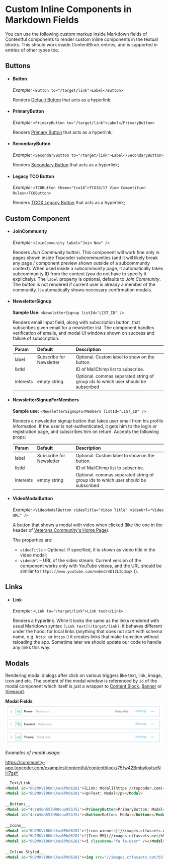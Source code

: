 # Custom Inline Components in Markdown Fields

You can use the following custom markup inside Markdown fields of Contentful
components to render custom inline components in the textual blocks. This should
work inside ContentBlock entries, and is supported in entries of
other types too.

## Buttons

- #### Button
  *Example:* `<Button to="/target/link">Label</Button>`

  Renders
  [Default Button](https://community-app.topcoder.com/examples/buttons/) that
  acts as a hyperlink;

- #### PrimaryButton
  *Example:* `<PrimaryButton to="/target/link">Label</PrimaryButton>`

  Renders
  [Primary Button](https://community-app.topcoder.com/examples/buttons/) that
  acts as a hyperlink;

- #### SecondaryButton
  *Example:* `<SecondaryButton to="/target/link">Label</SecondaryButton>`

  Renders
  [Secondary Button](https://community-app.topcoder.com/examples/buttons/) that
  acts as a hyperlink;

- #### Legacy TCO Button
  *Example:* `<TCOButton theme="tco18">TCO18/17 View Competition Rules</TCOButton>`

  Renders
  [TCOX Legacy Button](https://community-app.topcoder.com/examples/contentful/contentblock/FNmL56lEahdv0irLASC5a) that
  acts as a hyperlink;

## Custom Component

- #### JoinCommunity
  *Example:* `<JoinCommunity label="Join Now" />`

  Renders _Join Community_ button.
  This component will work fine only in pages shown inside Topcoder
  subcommunities (and it will likely break any page / component preview shown
  outside of a subcommunity context). When used inside a subcommunity page, it
  automatically takes subcommunity ID from the context (you do not have to
  specify it explicitely). The `label` property is optional, defaults to
  _Join Community_. The button is not rendered if current user is already a
  member of the community. It automatically shows necessary confirmation modals.

- #### NewsletterSignup
  **Sample Use:** `<NewsletterSignup listId="LIST_ID" />`

  Renders
  email input field, along with subscription button, that subscribes given email
  for a newsletter list. The component handles verification of emails, and modal
  UI windows shown on success and failure of subscription.

  | Param     | Default                  | Description                                                                      |
  | ---       | ---                      | ---                                                                              |
  | label     | Subscribe for Newsletter | Optional. Custom label to show on the button.                                    |
  | listId    |                          | ID of MailChimp list to subscribe.                                               |
  | interests | empty string             | Optional. commas separated string of group ids to which user should be subscribed |

- #### NewsletterSignupForMembers
  **Sample use:** `<NewsletterSignupForMembers listId="LIST_ID" />`

  Renders a newsletter signup button that takes user email from his profile
  information. If the user is not-authenticated, it gets him to the login or
  registration page, and subscribes him on return. Accepts the following props:

  | Param     | Default                  | Description                                                                       |
  | ---       | ---                      | ---                                                                               |
  | label     | Subscribe for Newsletter | Optional. Custom label to show on the button.                                     |
  | listId    |                          | ID of MailChimp list to subscribe.                                                |
  | interests | empty string             | Optional. commas separated string of group ids to which user should be subscribed |


- #### VideoModalButton
  *Example:* `<VideoModalButton videoTitle="Video Title" videoUrl="Video URL" />`

  A button that shows a modal with video when clicked (like the one in the
  header of [Veterans Community's Home Page](https://veterans.topcoder.com/)).

  The properties are:
  - `videoTitle` &ndash; Optional. If specified, it is shown as video title in
    the video modal;
  - `videoUrl` &ndash; URL of the video stream. Current version of the
    component works only with YouTube videos, and the URL should be similar to
    `https://www.youtube.com/embed/mD12LIqdxqk` ().

## Links

- #### Link
  *Example:* `<Link to="/target/link">Link text</Link>`

  Renders a hyperlink.
  While it looks the same as the links rendered with usual Markdown syntax
  `[Link text](/target/link)`, it behaves different under the hood: for local
  links (anything that does not start with schema name, e.g. `http:` or
  `https:`) it creates links that make transition without reloading the app.
  Sometime later we should update our code to handle any links this way.

## Modals
Rendering modal dialogs after click on various triggers like text, link, image, icon and etc. The content of the modal window is referenced by `id` of the modal component which itself is just a wrapper to [Content Block](./ContentBlock.md), [Banner](./banner.md) or [Viewport](./viewport.md).

**Modal Fields**
![](./pics/Modal.png)

*Examples of modal usage:*

https://community-app.topcoder.com/examples/contentful/contentblock/75fw42BmbyloyIseNH7gsY

```html
__Text/Link__
<Modal id="6U2MKViRUKnJsw6PbO6201">[Link: Modal](https://topcoder.com)</Modal>
<Modal id="6U2MKViRUKnJsw6PbO6201"><p>Text: Modal</p></Modal>

__Buttons__
<Modal id="4crW9mh55lHR0ouu9SbJ5i"><PrimaryButton>PrimaryButton: Modal</PrimaryButton></Modal>
<Modal id="4crW9mh55lHR0ouu9SbJ5i"><Button>Button: Modal</Button></Modal>

__Icons__
<Modal id="6U2MKViRUKnJsw6PbO6201">![icon winners](//images.ctfassets.net/b5f1djy59z3a/5cVC8JlvDyOkyumW8QI6Ek/ff16caeac6145da87caf07fe60b7ec67/icon_winners.png)</Modal>
<Modal id="6U2MKViRUKnJsw6PbO6201">![Icon MM](//images.ctfassets.net/b5f1djy59z3a/2mI6cWIpYhTZltYlWmiBGc/8f70d6c5ecbd56ea6408c2c5ff8b5cb1/Icon_MM.svg)</Modal>
<Modal id="6U2MKViRUKnJsw6PbO6201"><i className="fa fa-user" /></Modal>

__Inline Styled__
<Modal id="6U2MKViRUKnJsw6PbO6201"><img src="//images.ctfassets.net/b5f1djy59z3a/5cVC8JlvDyOkyumW8QI6Ek/ff16caeac6145da87caf07fe60b7ec67/icon_winners.png" style="width: 40px"/></Modal>
```